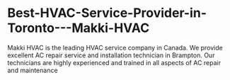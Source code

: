 # Best-HVAC-Service-Provider-in-Toronto---Makki-HVAC
Makki HVAC is the leading HVAC service company in Canada. We provide excellent AC repair service and installation technician in Brampton. Our technicians are highly experienced and trained in all aspects of AC repair and maintenance
